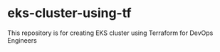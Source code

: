 # eks-cluster-using-tf
This repository is for creating EKS cluster using Terraform for DevOps Engineers
